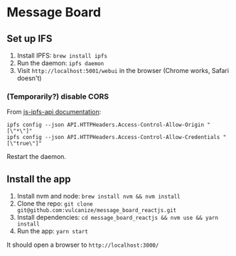 # Message Board

## Set up IFS

1. Install IPFS: `brew install ipfs`
2. Run the daemon: `ipfs daemon`
3. Visit `http://localhost:5001/webui` in the browser (Chrome works, Safari doesn't)

### (Temporarily?) disable CORS

From [js-ipfs-api documentation](https://github.com/ipfs/js-ipfs-api/tree/master/examples/bundle-browserify#setup):

```
ipfs config --json API.HTTPHeaders.Access-Control-Allow-Origin "[\"*\"]"
ipfs config --json API.HTTPHeaders.Access-Control-Allow-Credentials "[\"true\"]"
```

Restart the daemon.

## Install the app

1. Install nvm and node: `brew install nvm && nvm install`
2. Clone the repo: `git clone git@github.com:vulcanize/message_board_reactjs.git`
3. Install dependencies: `cd message_board_reactjs && nvm use && yarn install`
4. Run the app: `yarn start`

It should open a browser to `http://localhost:3000/`
